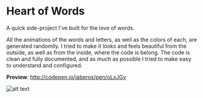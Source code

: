 # Heart of Words

A quick side-project I've built for the love of words.

 All the animations of the words and letters, as well as the colors of each, are generated randomlly. I tried to make it looks and feels beautiful from the outside, as well as from the inside, where the code is belong. The code is clean and fully documented, and as much as possible I tried to make easy to understand and configured.


**Preview**: http://codepen.io/jaberos/pen/oLxJGv

![alt text](https://scontent-fra3-1.cdninstagram.com/t51.2885-15/s750x750/sh0.08/e35/13392838_1694544717475541_204074886_n.jpg "Logo Title Text 1")
